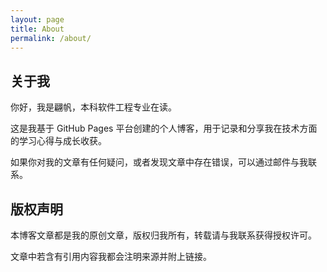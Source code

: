 ```yaml
---
layout: page
title: About
permalink: /about/
---
```


## 关于我
你好，我是翩帆，本科软件工程专业在读。

这是我基于 GitHub Pages 平台创建的个人博客，用于记录和分享我在技术方面的学习心得与成长收获。

如果你对我的文章有任何疑问，或者发现文章中存在错误，可以通过邮件与我联系。


## 版权声明

本博客文章都是我的原创文章，版权归我所有，转载请与我联系获得授权许可。

文章中若含有引用内容我都会注明来源并附上链接。